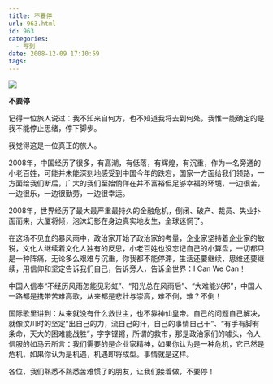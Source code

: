 ```yaml
---
title: 不要停
url: 963.html
id: 963
categories:
  - 写到
date: 2008-12-09 17:10:59
tags:
---
```


![](http://photo.guolaijie.com/rooufer/attachments/month_0812/n20081210171123.jpg)  
  

**不要停**

  
记得一位旅人说过：我不知来自何方，也不知道我将去到何处，我惟一能确定的是我不能停止思绪，停下脚步。  
  
我觉得这是一位真正的旅人。  
  
2008年，中国经历了很多，有高潮，有低落，有辉煌，有沉重，作为一名旁通的小老百姓，可能并未能深刻地感受到中国今年的跌宕，国家一方面给我们领路，一方面给我们断后，广大的我们至始倘佯在并不富裕但足够幸福的环境，一边很苦，一边很乐，一边很勤劳，一边很幸运。  
  
2008年，世界经历了最大最严重最持久的金融危机，倒闭、破产、裁员、失业扑面而来，大厦将倾，泡沫幻影在身边真实地发生，全球迷惘了。  
  
在这场不见血的暴风雨中，政治家开始了政治家的考量，企业家坚持着企业家的敏锐，文化人继续着文化人独有的反思，小老百姓也没忘记自己的小算盘，一切都只是一种阵痛，无论多么艰难与沉重，你我都不能停滞，生活还要继续，思维还要继续，用信仰和坚定告诉我们自己，告诉旁人，告诉全世界：I Can We Can！  
  
中国人信奉“不经历风雨怎能见彩虹”、“阳光总在风雨后”、“大难能兴邦”，中国人一路都是携带苦难高歌，从来都是悲壮与崇高，难不倒，难？不倒！  
  
国际歌里讲到：从来就没有什么救世主，也不靠神仙皇帝。自己的问题自己解决，就像汶川时的坚定“出自己的力，流自己的汗，自己的事情自己干”、“有手有脚有条命，天大的困难能战胜”，字字铿锵，所谓的救市，那是政治家们的噱头，令人信服的如马云所言：我们需要的是企业家精神，如果你认为是一种危机，它已然是危机，如果你认为是机遇，机遇即将成型。事情就是这样。  
  
各位，我们熟悉不熟悉苦难惯了的朋友，让我们接着做，不要停！